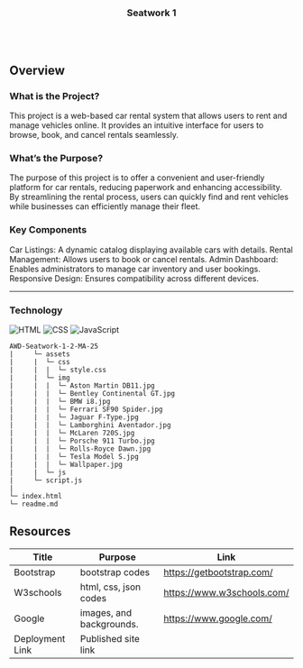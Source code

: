 <a name="readme-top">

<br/>

<br />
<div align="center">
  <a href="https://github.com/ItsnotMike369">
  <!-- TODO: If you want to add logo or banner you can add it here -->
    <img src="">
  </a>
<!-- TODO: Change Title to the name of the title of your Project -->
  <h3 align="center">Seatwork 1</h3>
</div>
<!-- TODO: Make a short description -->
<div align="center">
</div>


<br />
<br />

## Overview

### What is the Project?
This project is a web-based car rental system that allows users to rent and manage vehicles online. It provides an intuitive interface for users to browse, book, and cancel rentals seamlessly.

### What’s the Purpose?
The purpose of this project is to offer a convenient and user-friendly platform for car rentals, reducing paperwork and enhancing accessibility. By streamlining the rental process, users can quickly find and rent vehicles while businesses can efficiently manage their fleet.

### Key Components

Car Listings: A dynamic catalog displaying available cars with details.
Rental Management: Allows users to book or cancel rentals.
Admin Dashboard: Enables administrators to manage car inventory and user bookings.
Responsive Design: Ensures compatibility across different devices.
<hr />


### Technology
<!-- TODO: List of Technology Used -->
![HTML](https://img.shields.io/badge/HTML-E34F26?style=for-the-badge&logo=html5&logoColor=white)
![CSS](https://img.shields.io/badge/CSS-1572B6?style=for-the-badge&logo=css3&logoColor=white)
![JavaScript](https://img.shields.io/badge/JavaScript-F7DF1E?style=for-the-badge&logo=javascript&logoColor=white)

```
AWD-Seatwork-1-2-MA-25
|     └─ assets
|     |  └─ css
|     |  |  └─ style.css
|     |  └─ img
|     |  |  └─ Aston Martin DB11.jpg
|     |  |  └─ Bentley Continental GT.jpg
|     |  |  └─ BMW i8.jpg
|     |  |  └─ Ferrari SF90 Spider.jpg
|     |  |  └─ Jaguar F-Type.jpg
|     |  |  └─ Lamborghini Aventador.jpg
|     |  |  └─ McLaren 720S.jpg
|     |  |  └─ Porsche 911 Turbo.jpg
|     |  |  └─ Rolls-Royce Dawn.jpg
|     |  |  └─ Tesla Model S.jpg
|     |  |  └─ Wallpaper.jpg
|     |  └─ js
|     └─ script.js
|
└─ index.html
└─ readme.md
```

## Resources

<!-- TODO: Add References -->
| Title | Purpose | Link |
|-|-|-|
| Bootstrap | bootstrap codes | https://getbootstrap.com/|
| W3schools | html, css, json codes | https://www.w3schools.com/ |
| Google | images, and backgrounds. | https://www.google.com/ |
| Deployment Link | Published site link |  |
